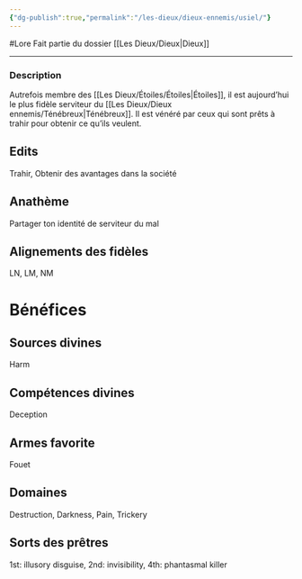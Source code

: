 ```yaml
---
{"dg-publish":true,"permalink":"/les-dieux/dieux-ennemis/usiel/"}
---
```


#Lore
Fait partie du dossier [[Les Dieux/Dieux\|Dieux]]

-------

### Description
Autrefois membre des [[Les Dieux/Étoiles/Étoiles\|Étoiles]], il est aujourd’hui le plus fidèle serviteur du [[Les Dieux/Dieux ennemis/Ténébreux\|Ténébreux]]. Il est vénéré par ceux qui sont prêts à trahir pour obtenir ce qu’ils veulent.
## Edits
Trahir, Obtenir des avantages dans la société
## Anathème
Partager ton identité de serviteur du mal
## Alignements des fidèles
LN, LM, NM
# Bénéfices
## Sources divines
Harm
## Compétences divines
Deception
## Armes favorite
Fouet
## Domaines
Destruction, Darkness, Pain, Trickery
## Sorts des prêtres
1st: illusory disguise, 2nd: invisibility, 4th: phantasmal killer